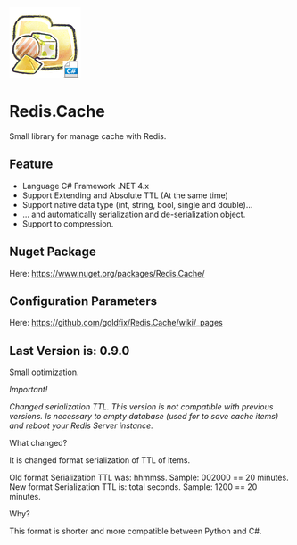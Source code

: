 ![Logo](https://raw.githubusercontent.com/goldfix/Redis.Cache/master/_etc/ico_c.png)

Redis.Cache
===========

Small library for manage cache with Redis.

Feature
-------

* Language C# Framework .NET 4.x
* Support Extending and Absolute TTL (At the same time)
* Support native data type (int, string, bool, single and double)...
* ... and automatically serialization and de-serialization object.
* Support to compression.

Nuget Package
-------------

Here: https://www.nuget.org/packages/Redis.Cache/

Configuration Parameters
------------------------

Here: https://github.com/goldfix/Redis.Cache/wiki/_pages

Last Version is: 0.9.0
----------------------

Small optimization.

*Important!*

_Changed serialization TTL. This version is not compatible with previous versions._
_Is necessary to empty database (used for to save cache items) and reboot your Redis Server instance._

What changed?

It is changed format serialization of TTL of items.

Old format Serialization TTL was: hhmmss. Sample: 002000 == 20 minutes.
New format Serialization TTL is: total seconds. Sample: 1200 == 20 minutes.

Why?

This format is shorter and more compatible between Python and C#.
